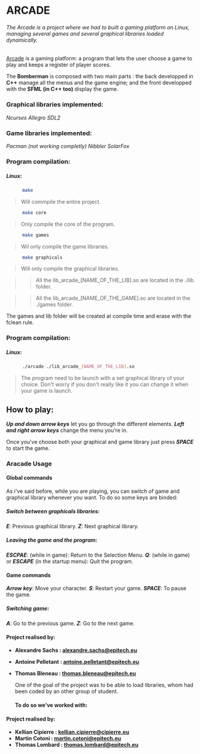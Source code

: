 # ARCADE

###### The Arcade is a project where we had to built a gaming platform on Linux, managing several games and several graphical libraries loaded dynamically.

[Arcade](https://en.wikipedia.org/wiki/Arcade_game) is a gaming platform: a program that lets the user choose a game to play and keeps a register of player scores.


The **Bomberman** is composed with two main parts : the back developped in **C++** manage all the menus and the game engine; and the front developped with the **SFML (in C++ too)** display the game.

### Graphical libraries implemented:
  *Ncurses*
  *Allegro*
  *SDL2*

### Game libraries implemented:
  *Pacman (not working completly)*
  *Nibbler*
  *SolarFox* 


### Program compilation:
  ##### Linux:

  ```sh
        make
```
  >  Will commpile the entire project.

  ```sh
        make core
```
  >  Only compile the core of the program.

  ```sh
        make games
```
  >  Wil only compile the game libraries.

  ```sh
        make graphicals
```
  >  Will only compile the graphical libraries.

  
  >> All the lib_arcade_[NAME_OF_THE_LIB].so are located in the ./lib folder.
 
  >> All the lib_arcade_[NAME_OF_THE_GAME].so are located in the ./games folder.
 
  The games and lib folder will be created at compile time and erase with the fclean rule.
  
  ### Program compilation:
  ##### Linux:

  ```sh
        ./arcade ./lib_arcade_[NAME_OF_THE_LIB].so
```
  >  The program need to be launch with a set graphical library of your choice.
     Don't worry if you don't really like it you can change it when your game is launch.


## How to play:
  ***Up and down arrow keys*** let you go through the different elements.
  ***Left and right arrow keys*** change the menu you're in.
  
  Once you've choose both your graphical and game library just press ***SPACE*** to start the game.


### Aracade Usage
#### Global commands
  As i've said before, while you are playing, you can switch of game and graphical library whenever you want.
  To do so some keys are binded:

  ##### Switch between graphicals libraries:
   ***E***: Previous graphical library.
   ***Z***: Next graphical library.

  ##### Leaving the game and the program:
   ***ESCPAE***: (while in game): Return to the Selection Menu.
   ***Q***: (while in game) or ***ESCAPE*** (in the startup menu): Quit the program.

#### Game commands
  ***Arrow key***: Move your character.
  ***S***: Restart your game.
  ***SPACE***: To pause the game.
  
  ##### Switching game:
  ***A***: Go to the previous game.
  ***Z***: Go to the next game.



 #### Project realised by:
- **Alexandre Sachs : [alexandre.sachs@epitech.eu](https://github.com/SachsA)**
- **Antoine Pelletant : [antoine.pelletant@epitech.eu](https://github.com/yabou)**
- **Thomas Bleneau : [thomas.bleneau@epitech.eu](https://github.com/TBlenoX)**

  One of the goal of the project was to be able to load libraries, whom had been coded by an other group of student.
  #### To do so we've worked with:
 #### Project realised by:
- **Kellian Cipierre : [kellian.cipierre@cipierre.eu]()**
- **Martin Cotoni : [martin.cotoni@epitech.eu](https://github.com/cotonim)**
- **Thomas Lombard : [thomas.lombard@epitech.eu]()**
